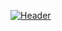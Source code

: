 [![Header](https://raw.githubusercontent.com/abarojohncleo/<OWNER>/<OWNER>/readme_header.png "Header")](https://some-url.dev/)
